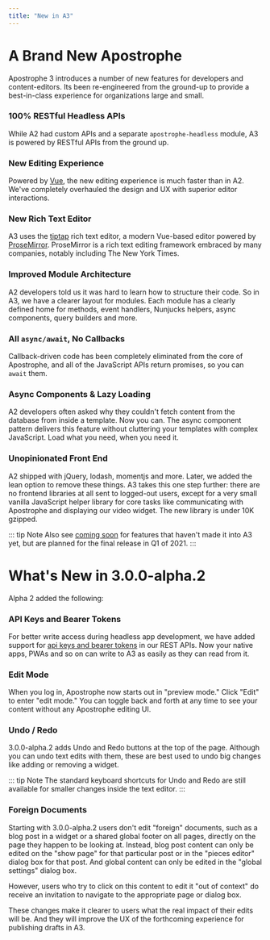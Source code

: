 ```yaml
---
title: "New in A3"
---
```


# A Brand New Apostrophe

Apostrophe 3 introduces a number of new features for developers and content-editors. Its been re-engineered from the ground-up to provide a best-in-class experience for organizations large and small.

### 100% RESTful Headless APIs 
While A2 had custom APIs and a separate `apostrophe-headless` module, A3 is powered by RESTful APIs from the ground up.

### New Editing Experience
Powered by [Vue](https://vuejs.org/), the new editing experience is much faster than in A2. We've completely overhauled the design and UX with superior editor interactions.

### New Rich Text Editor
A3 uses the [tiptap](https://tiptap.dev/) rich text editor, a modern Vue-based editor powered by [ProseMirror](https://prosemirror.net/). ProseMirror is a rich text editing framework embraced by many companies, notably including The New York Times.

### Improved Module Architecture
A2 developers told us it was hard to learn how to structure their code. So in A3, we have a clearer layout for modules. Each module has a clearly defined home for methods, event handlers, Nunjucks helpers, async components, query builders and more.

### All `async/await`, No Callbacks

Callback-driven code has been completely eliminated from the core of Apostrophe, and all of the JavaScript APIs return promises, so you can `await` them.

### Async Components & Lazy Loading
A2 developers often asked why they couldn't fetch content from the database from inside a template. Now you can. The async component pattern delivers this feature without cluttering your templates with complex JavaScript. Load what you need, when you need it.

### Unopinionated Front End
A2 shipped with jQuery, lodash, momentjs and more. Later, we added the lean option to remove these things. A3 takes this one step further: there are no frontend libraries at all sent to logged-out users, except for a very small vanilla JavaScript helper library for core tasks like communicating with Apostrophe and displaying our video widget. The new library is under 10K gzipped.

::: tip Note
Also see [coming soon](coming-soon.md) for features that haven't made it into A3 yet, but are planned for the final release in Q1 of 2021.
:::

# What's New in 3.0.0-alpha.2

Alpha 2 added the following:

### API Keys and Bearer Tokens

For better write access during headless app development, we have added support for [api keys and bearer tokens](rest-apis.md) in our REST APIs. Now your native apps, PWAs and so on can write to A3 as easily as they can read from it.

### Edit Mode

When you log in, Apostrophe now starts out in "preview mode." Click "Edit" to enter "edit mode." You can toggle back and forth at any time to see your content without any Apostrophe editing UI.

### Undo / Redo

3.0.0-alpha.2 adds Undo and Redo buttons at the top of the page. Although you can undo text edits with them, these are best used to undo big changes like adding or removing a widget.

::: tip Note
The standard keyboard shortcuts for Undo and Redo are still available for smaller changes inside the text editor.
:::

### Foreign Documents

Starting with 3.0.0-alpha.2 users don't edit "foreign" documents, such as a blog post in a widget or a shared global footer on all pages, directly on the page they happen to be looking at. Instead, blog post content can only be edited on the "show page" for that particular post or in the "pieces editor" dialog box for that post. And global content can only be edited in the "global settings" dialog box.

However, users who try to click on this content to edit it "out of context" do receive an invitation to navigate to the appropriate page or dialog box.

These changes make it clearer to users what the real impact of their edits will be. And they will improve the UX of the forthcoming experience for publishing drafts in A3.
